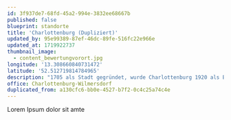 ```yaml
---
id: 3f937de7-68fd-45a2-994e-3832ee68667b
published: false
blueprint: standorte
title: 'Charlottenburg (Dupliziert)'
updated_by: 95e99389-87ef-46dc-89fe-516fc22e966e
updated_at: 1719922737
thumbnail_image:
  - content_bewertungvorort.jpg
longitude: '13.308660840731472'
latitude: '52.512719814784965'
description: "1705 als Stadt gegründet, wurde Charlottenburg 1920 als Bezirk nach Groß-Berlin eingemeindet. Im Zuge der Verwaltungsreform 2001 und der Fusion mit dem damaligen Bezirk Wilmersdorf wurde Charlottenburg zum Ortsteil, der dennoch viel bietet. Gründerzeitviertel wie der Klausenerplatz (oder Danckelmannkiez) oder die Altstadt Charlottenburg blieben im Zweiten Weltkrieg beinahe unzerstört. Zwischen Schloss Charlottenburg und Lietzensee mit Einkaufsstraßen wie dem berühmten Ku'damm und der bodenständigeren Wilmersdorfer Straße, mit denkmalgeschützten Bürogebäuden wie dem Bikini-Haus oder dem Atrium Berlin, wohnt man hier mondän und entsprechend teuer. Die Technische Universität Berlin sowie die Universität der Künste liegen ebenfalls im Ortsteil, der, zentral gelegen, eine hervorragende Verkehrsanbindung an die gesamte Metropole hat."
office: Charlottenburg-Wilmersdorf
duplicated_from: a130cfc6-bb0e-4527-b7f2-0c4c25a74c4e
---
```

Lorem Ipsum dolor sit amte